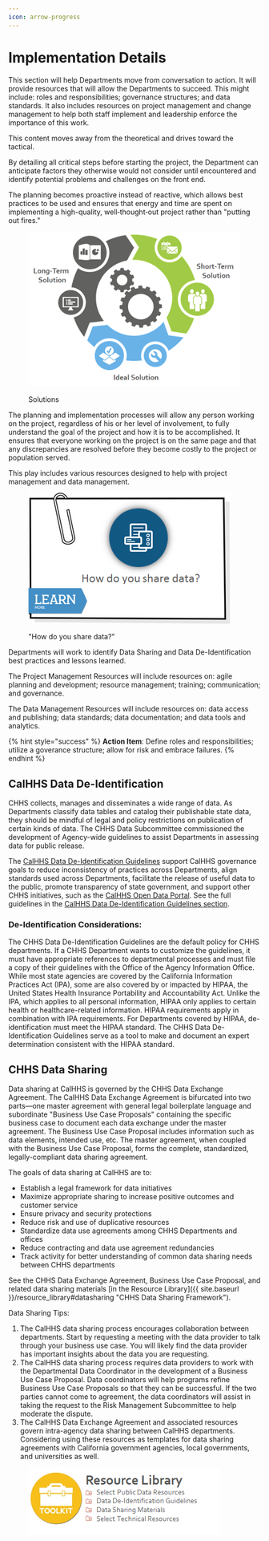 ```yaml
---
icon: arrow-progress
---
```


# Implementation Details

This section will help Departments move from conversation to action. It will provide resources that will allow the Departments to succeed. This might include: roles and responsibilities; governance structures; and data standards. It also includes resources on project management and change management to help both staff implement and leadership enforce the importance of this work.

This content moves away from the theoretical and drives toward the tactical.

By detailing all critical steps before starting the project, the Department can anticipate factors they otherwise would not consider until encountered and identify potential problems and challenges on the front end.

The planning becomes proactive instead of reactive, which allows best practices to be used and ensures that energy and time are spent on implementing a high-quality, well‐thought‐out project rather than "putting out fires."

<figure><img src="../../.gitbook/assets/image (2) (1).png" alt=""><figcaption><p>Solutions</p></figcaption></figure>

The planning and implementation processes will allow any person working on the project, regardless of his or her level of involvement, to fully understand the goal of the project and how it is to be accomplished. It ensures that everyone working on the project is on the same page and that any discrepancies are resolved before they become costly to the project or population served.

This play includes various resources designed to help with project management and data management.

<figure><img src="../../.gitbook/assets/image (3) (1).png" alt=""><figcaption><p>"How do you share data?"</p></figcaption></figure>

Departments will work to identify Data Sharing and Data De-Identification best practices and lessons learned.

The Project Management Resources will include resources on: agile planning and development; resource management; training; communication; and governance.

The Data Management Resources will include resources on: data access and publishing; data standards; data documentation; and data tools and analytics.

{% hint style="success" %}
**Action Item**: Define roles and responsibilities; utilize a goverance structure; allow for risk and embrace failures.
{% endhint %}

## CalHHS Data De-Identification

CHHS collects, manages and disseminates a wide range of data. As Departments classify data tables and catalog their publishable state data, they should be mindful of legal and policy restrictions on publication of certain kinds of data. The CHHS Data Subcommittee commissioned the development of Agency-wide guidelines to assist Departments in assessing data for public release.

The [CalHHS Data De-Identification Guidelines](broken-reference) support CalHHS governance goals to reduce inconsistency of practices across Departments, align standards used across Departments, facilitate the release of useful data to the public, promote transparency of state government, and support other CHHS initiatives, such as the [CalHHS Open Data Portal](https://data.chhs.ca.gov). See the full guidelines in the [CalHHS Data De-Identification Guidelines section](broken-reference).

### De-Identification Considerations:

The CHHS Data De-Identification Guidelines are the default policy for CHHS departments. If a CHHS Department wants to customize the guidelines, it must have appropriate references to departmental processes and must file a copy of their guidelines with the Office of the Agency Information Office. While most state agencies are covered by the California Information Practices Act (IPA), some are also covered by or impacted by HIPAA, the United States Health Insurance Portability and Accountability Act. Unlike the IPA, which applies to all personal information, HIPAA only applies to certain health or healthcare-related information. HIPAA requirements apply in combination with IPA requirements. For Departments covered by HIPAA, de-identification must meet the HIPAA standard. The CHHS Data De-Identification Guidelines serve as a tool to make and document an expert determination consistent with the HIPAA standard.

## CHHS Data Sharing

Data sharing at CalHHS is governed by the CHHS Data Exchange Agreement. The CalHHS Data Exchange Agreement is bifurcated into two parts—one master agreement with general legal boilerplate language and subordinate "Business Use Case Proposals" containing the specific business case to document each data exchange under the master agreement. The Business Use Case Proposal includes information such as data elements, intended use, etc. The master agreement, when coupled with the Business Use Case Proposal, forms the complete, standardized, legally-compliant data sharing agreement.

The goals of data sharing at CalHHS are to:

* Establish a legal framework for data initiatives
* Maximize appropriate sharing to increase positive outcomes and customer service
* Ensure privacy and security protections
* Reduce risk and use of duplicative resources
* Standardize data use agreements among CHHS Departments and offices
* Reduce contracting and data use agreement redundancies
* Track activity for better understanding of common data sharing needs between CHHS departments

See the CHHS Data Exchange Agreement, Business Use Case Proposal, and related data sharing materials \[in the Resource Library]\(\{{ site.baseurl \}}/resource\_library#datasharing "CHHS Data Sharing Framework").

Data Sharing Tips:

1. The CalHHS data sharing process encourages collaboration between departments. Start by requesting a meeting with the data provider to talk through your business use case. You will likely find the data provider has important insights about the data you are requesting.
2. The CalHHS data sharing process requires data providers to work with the Departmental Data Coordinator in the development of a Business Use Case Proposal. Data coordinators will help programs refine Business Use Case Proposals so that they can be successful. If the two parties cannot come to agreement, the data coordinators will assist in taking the request to the Risk Management Subcommittee to help moderate the dispute.
3. The CalHHS Data Exchange Agreement and associated resources govern intra-agency data sharing between CalHHS departments. Considering using these resources as templates for data sharing agreements with California government agencies, local governments, and universities as well.

<figure><img src="../../.gitbook/assets/image (6).png" alt=""><figcaption></figcaption></figure>
